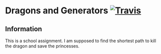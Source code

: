 # Dragons and Generators [![Travis](https://img.shields.io/travis/chuckeles/DragonsAndGenerators.svg?style=flat-square)](https://travis-ci.org/chuckeles/DragonsAndGenerators)

## Information

This is a school assignment. I am supposed to find the shortest path to kill the dragon and save the princesses.
